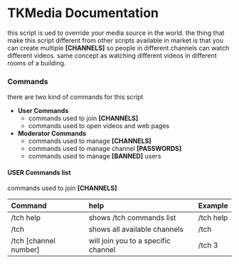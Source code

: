 # TKMedia Documentation
this script is ued to override your media source in the world. the thing that make this script different from other scripts available in market is that you can create multiple __[CHANNELS]__ so people in different channels can watch different videos. same concept as watching different videos in different rooms of a building.


### Commands
there are two kind of commands for this script

- __User Commands__
  - commands used to join __[CHANNELS]__
  - commands used to open videos and web pages
- __Moderator Commands__
  - commands used to manage __[CHANNELS]__
  - commands used to manage channel __[PASSWORDS]__
  - commands used to manage __[BANNED]__ users


#### USER Commands list
commands used to join __[CHANNELS]__

Command      | help          | Example
:--- | :--- | :---
/tch help | shows /tch commands list | /tch help
/tch | shows all available channels | /tch
/tch [channel number] | will join you to a specific channel  | /tch 3
